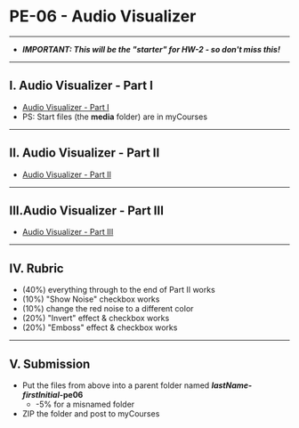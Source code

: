 # PE-06 - Audio Visualizer

<hr>

- ***IMPORTANT: This will be the "starter" for HW-2 - so don't miss this!***

<hr>

## I. Audio Visualizer - Part I
- [Audio Visualizer - Part I](https://github.com/tonethar/IGME-330-Master/blob/master/notes/HW-AV-2195-1.md)
- PS: Start files (the **media** folder) are in myCourses

<hr>

## II. Audio Visualizer - Part II
- [Audio Visualizer - Part II](https://github.com/tonethar/IGME-330-Master/blob/master/notes/HW-AV-2195-2.md)

<hr>

## III.Audio Visualizer - Part III
- [Audio Visualizer - Part III](https://github.com/tonethar/IGME-330-Master/blob/master/notes/HW-AV-2195-3.md)

<hr>

## IV. Rubric

- (40%) everything through to the end of Part II works
- (10%) "Show Noise" checkbox works
- (10%) change the red noise to a different color
- (20%) "Invert" effect & checkbox works
- (20%) "Emboss" effect & checkbox works

<hr>

## V. Submission
- Put the files from above into a parent folder named ***lastName-firstInitial*-pe06**
  - -5% for a misnamed folder
- ZIP the folder and post to myCourses
